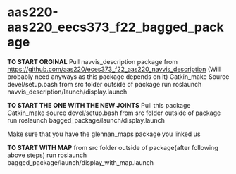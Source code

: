 # aas220-aas220_eecs373_f22_bagged_package

**TO START ORGINAL**
Pull navvis_description package from https://github.com/aas220/eces373_f22_aas220_navvis_description (Will probably need anyways as this package depends on it)
Catkin_make
Source devel/setup.bash
from src folder outside of package run roslaunch navvis_description/launch/display.launch

**TO START THE ONE WITH THE NEW JOINTS**
Pull this package
Catkin_make
source devel/setup.bash
from src folder outside of package run roslaunch bagged_package/launch/display.launch

Make sure that you have the glennan_maps package you linked us

**TO START WITH MAP**
from src folder outside of package(after following above steps)
run roslaunch bagged_package/launch/display_with_map.launch
